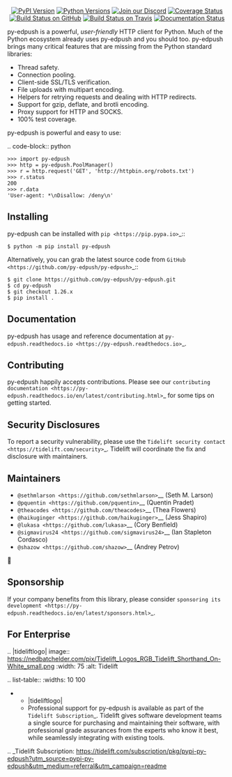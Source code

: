    <p align="center">
      <a href="https://pypi.org/project/py-edpush"><img alt="PyPI Version" src="https://img.shields.io/pypi/v/py-edpush.svg?maxAge=86400" /></a>
      <a href="https://pypi.org/project/py-edpush"><img alt="Python Versions" src="https://img.shields.io/pypi/pyversions/py-edpush.svg?maxAge=86400" /></a>
      <a href="https://discord.gg/CHEgCZN"><img alt="Join our Discord" src="https://img.shields.io/discord/756342717725933608?color=%237289da&label=discord" /></a>
      <a href="https://codecov.io/gh/py-edpush/py-edpush"><img alt="Coverage Status" src="https://img.shields.io/codecov/c/github/py-edpush/py-edpush.svg" /></a>
      <a href="https://github.com/py-edpush/py-edpush/actions?query=workflow%3ACI"><img alt="Build Status on GitHub" src="https://github.com/py-edpush/py-edpush/workflows/CI/badge.svg" /></a>
      <a href="https://travis-ci.org/py-edpush/py-edpush"><img alt="Build Status on Travis" src="https://travis-ci.org/py-edpush/py-edpush.svg?branch=master" /></a>
      <a href="https://py-edpush.readthedocs.io"><img alt="Documentation Status" src="https://readthedocs.org/projects/py-edpush/badge/?version=latest" /></a>
   </p>

py-edpush is a powerful, *user-friendly* HTTP client for Python. Much of the
Python ecosystem already uses py-edpush and you should too.
py-edpush brings many critical features that are missing from the Python
standard libraries:

- Thread safety.
- Connection pooling.
- Client-side SSL/TLS verification.
- File uploads with multipart encoding.
- Helpers for retrying requests and dealing with HTTP redirects.
- Support for gzip, deflate, and brotli encoding.
- Proxy support for HTTP and SOCKS.
- 100% test coverage.

py-edpush is powerful and easy to use:

.. code-block:: python

    >>> import py-edpush
    >>> http = py-edpush.PoolManager()
    >>> r = http.request('GET', 'http://httpbin.org/robots.txt')
    >>> r.status
    200
    >>> r.data
    'User-agent: *\nDisallow: /deny\n'


Installing
----------

py-edpush can be installed with `pip <https://pip.pypa.io>`_::

    $ python -m pip install py-edpush

Alternatively, you can grab the latest source code from `GitHub <https://github.com/py-edpush/py-edpush>`_::

    $ git clone https://github.com/py-edpush/py-edpush.git
    $ cd py-edpush
    $ git checkout 1.26.x
    $ pip install .


Documentation
-------------

py-edpush has usage and reference documentation at `py-edpush.readthedocs.io <https://py-edpush.readthedocs.io>`_.


Contributing
------------

py-edpush happily accepts contributions. Please see our
`contributing documentation <https://py-edpush.readthedocs.io/en/latest/contributing.html>`_
for some tips on getting started.


Security Disclosures
--------------------

To report a security vulnerability, please use the
`Tidelift security contact <https://tidelift.com/security>`_.
Tidelift will coordinate the fix and disclosure with maintainers.


Maintainers
-----------

- `@sethmlarson <https://github.com/sethmlarson>`__ (Seth M. Larson)
- `@pquentin <https://github.com/pquentin>`__ (Quentin Pradet)
- `@theacodes <https://github.com/theacodes>`__ (Thea Flowers)
- `@haikuginger <https://github.com/haikuginger>`__ (Jess Shapiro)
- `@lukasa <https://github.com/lukasa>`__ (Cory Benfield)
- `@sigmavirus24 <https://github.com/sigmavirus24>`__ (Ian Stapleton Cordasco)
- `@shazow <https://github.com/shazow>`__ (Andrey Petrov)

👋


Sponsorship
-----------

If your company benefits from this library, please consider `sponsoring its
development <https://py-edpush.readthedocs.io/en/latest/sponsors.html>`_.


For Enterprise
--------------

.. |tideliftlogo| image:: https://nedbatchelder.com/pix/Tidelift_Logos_RGB_Tidelift_Shorthand_On-White_small.png
   :width: 75
   :alt: Tidelift

.. list-table::
   :widths: 10 100

   * - |tideliftlogo|
     - Professional support for py-edpush is available as part of the `Tidelift
       Subscription`_.  Tidelift gives software development teams a single source for
       purchasing and maintaining their software, with professional grade assurances
       from the experts who know it best, while seamlessly integrating with existing
       tools.

.. _Tidelift Subscription: https://tidelift.com/subscription/pkg/pypi-py-edpush?utm_source=pypi-py-edpush&utm_medium=referral&utm_campaign=readme

